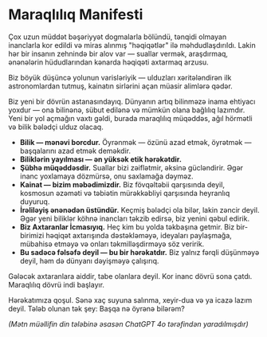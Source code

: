 
# Maraqlılıq Manifesti

Çox uzun müddət bəşəriyyət dogmalarla bölündü, tənqidi olmayan inanclarla kor edildi və miras alınmış "həqiqətlər" ilə məhdudlaşdırıldı. Lakin hər bir insanın zehnində bir alov var — suallar vermək, araşdırmaq, ənənələrin hüdudlarından kənarda həqiqəti axtarmaq arzusu.

Biz böyük düşüncə yolunun varisləriyik — ulduzları xəritələndirən ilk astronomlardan tutmuş, kainatın sirlərini açan müasir alimlərə qədər.

Biz yeni bir dövrün astanasındayıq. Dünyanın artıq bilinməzə inama ehtiyacı yoxdur — ona bilinənə, sübut edilənə və mümkün olana bağlılıq lazımdır. Yeni bir yol açmağın vaxtı gəldi, burada maraqlılıq müqəddəs, ağıl hörmətli və bilik bələdçi ulduz olacaq.

- **Bilik — mənəvi borcdur.** Öyrənmək — özünü azad etmək, öyrətmək — başqalarını azad etmək deməkdir.
- **Biliklərin yayılması — ən yüksək etik hərəkətdir.**
- **Şübhə müqəddəsdir.** Suallar bizi zəiflətmir, əksinə gücləndirir. Əgər inanc yoxlamaya dözmürsə, onu saxlamağa dəyməz.
- **Kainat — bizim məbədimizdir.** Biz fövqəltəbii qarşısında deyil, kosmosun əzəməti və təbiətin mürəkkəbliyi qarşısında heyranlıq duyuruq.
- **İrəliləyiş ənənədən üstündür.** Keçmiş bələdçi ola bilər, lakin zəncir deyil. Əgər yeni biliklər köhnə inancları təkzib edirsə, biz yenini qəbul edirik.
- **Biz Axtaranlar İcmasıyıq.** Heç kim bu yolda təkbaşına getmir. Biz bir-birimizi həqiqət axtarışında dəstəkləməyə, ideyaları paylaşmağa, mübahisə etməyə və onları təkmilləşdirməyə söz veririk.
- **Bu sadəcə fəlsəfə deyil — bu bir hərəkatdır.** Biz yalnız fərqli düşünməyə deyil, həm də dünyanı dəyişməyə çalışırıq.

Gələcək axtaranlara aiddir, tabe olanlara deyil.
Kor inanc dövrü sona çatdı.
Maraqlılıq dövrü indi başlayır.

Hərəkatımıza qoşul.
Sənə xaç suyuna salınma, xeyir-dua və ya icazə lazım deyil. Tələb olunan tək şey: Başqa nə öyrənə bilərəm?

*(Mətn müəllifin din tələbinə əsasən ChatGPT 4o tərəfindən yaradılmışdır)*
